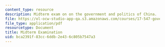```yaml
---
content_type: resource
description: Midterm exam on on the government and politics of China.
file: https://ol-ocw-studio-app-qa.s3.amazonaws.com/courses/17-547-government-and-politics-of-china-fall-2002/bca2391f83cc6ddb2e436c805b7547a3_54702_midterm_exam.pdf
file_type: application/pdf
resourcetype: Document
title: Midterm Examination
uid: bca2391f-83cc-6ddb-2e43-6c805b7547a3
---
```

